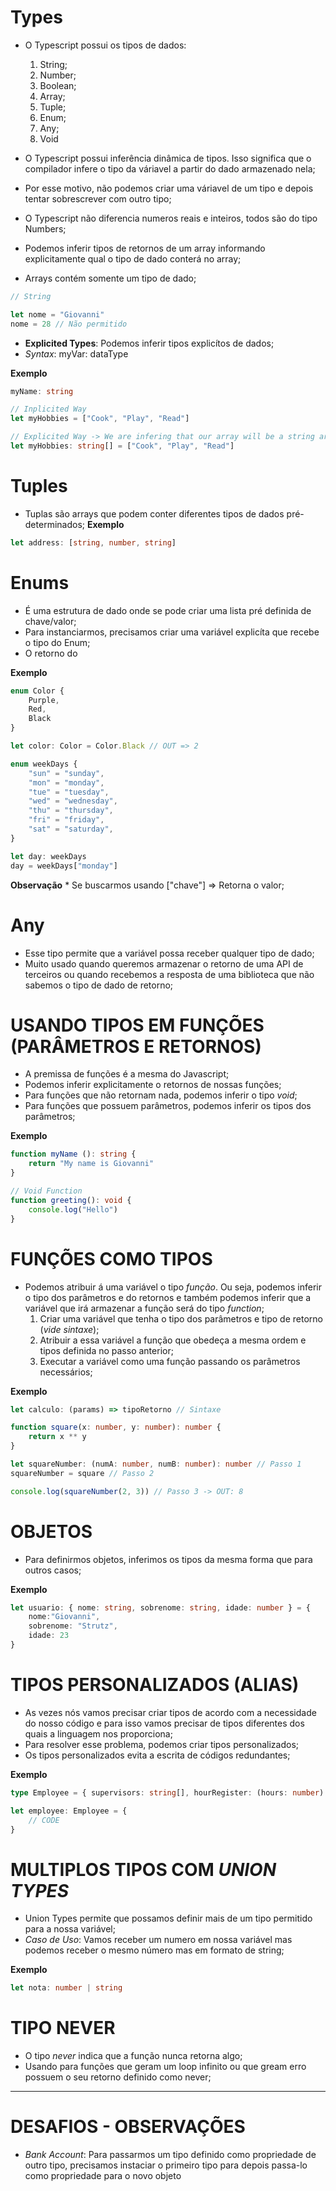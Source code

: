 # Types

* O Typescript possui os tipos de dados:
    1. String;
    2. Number;
    3. Boolean;
    4. Array;
    5. Tuple;
    6. Enum;
    7. Any;
    8. Void

* O Typescript possui inferência dinâmica de tipos. Isso significa que o compilador infere o tipo da váriavel a partir do dado armazenado nela;
* Por esse motivo, não podemos criar uma váriavel de um tipo e depois tentar sobrescrever com outro tipo;
* O Typescript não diferencia numeros reais e inteiros, todos são do tipo Numbers;
* Podemos inferir tipos de retornos de um array informando explicitamente qual o tipo de dado conterá no array;
* Arrays contém somente um tipo de dado;

```typescript
// String

let nome = "Giovanni"
nome = 28 // Não permitido
```

* **Explicited Types**: Podemos inferir tipos explicítos de dados;
* *Syntax*: myVar: dataType

**Exemplo**
```typescript
myName: string
```

```typescript
// Inplicited Way
let myHobbies = ["Cook", "Play", "Read"]

// Explicited Way -> We are infering that our array will be a string array
let myHobbies: string[] = ["Cook", "Play", "Read"]
```

# Tuples

* Tuplas são arrays que podem conter diferentes tipos de dados pré-determinados;
**Exemplo**

```typescript
let address: [string, number, string]
```

# Enums

* É uma estrutura de dado onde se pode criar uma lista pré definida de chave/valor;
* Para instanciarmos, precisamos criar uma variável explicíta que recebe o tipo do Enum;
* O retorno do 

**Exemplo**

```typescript
enum Color {
    Purple,
    Red,
    Black
}

let color: Color = Color.Black // OUT => 2

enum weekDays {
    "sun" = "sunday",
    "mon" = "monday",
    "tue" = "tuesday",
    "wed" = "wednesday",
    "thu" = "thursday",
    "fri" = "friday",
    "sat" = "saturday",
}

let day: weekDays
day = weekDays["monday"]
```

**Observação**
    * Se buscarmos usando ["chave"] => Retorna o valor;


# Any

* Esse tipo permite que a variável possa receber qualquer tipo de dado;
* Muito usado quando queremos armazenar o retorno de uma API de terceiros ou quando recebemos a resposta de uma biblioteca que não sabemos o tipo de dado de retorno;


# USANDO TIPOS EM FUNÇÕES (PARÂMETROS E RETORNOS)

* A premissa de funções é a mesma do Javascript;
* Podemos inferir explicitamente o retornos de nossas funções;
* Para funções que não retornam nada, podemos inferir o tipo *void*;
* Para funções que possuem parâmetros, podemos inferir os tipos dos parâmetros;

**Exemplo**

```typescript
function myName (): string {
    return "My name is Giovanni"
}

// Void Function
function greeting(): void {
    console.log("Hello")
}
```

# FUNÇÕES COMO TIPOS

* Podemos atribuir á uma variável o tipo *função*. Ou seja, podemos inferir o tipo dos parâmetros e do retornos e também podemos inferir que a variável que irá armazenar a função será do tipo *function*;
    1. Criar uma variável que tenha o tipo dos parâmetros e tipo de retorno (*vide sintaxe*);
    2. Atribuir a essa variável a função que obedeça a mesma ordem e tipos definida no passo anterior;
    3. Executar a variável como uma função passando os parâmetros necessários;

**Exemplo**

```typescript
let calculo: (params) => tipoRetorno // Sintaxe

function square(x: number, y: number): number {
    return x ** y
}

let squareNumber: (numA: number, numB: number): number // Passo 1
squareNumber = square // Passo 2

console.log(squareNumber(2, 3)) // Passo 3 -> OUT: 8
```

# OBJETOS

* Para definirmos objetos, inferimos os tipos da mesma forma que para outros casos;

**Exemplo**

```typescript
let usuario: { nome: string, sobrenome: string, idade: number } = {
    nome:"Giovanni",
    sobrenome: "Strutz",
    idade: 23
}
```


# TIPOS PERSONALIZADOS (ALIAS)

* As vezes nós vamos precisar criar tipos de acordo com a necessidade do nosso código e para isso vamos precisar de tipos diferentes dos quais a linguagem nos proporciona;
* Para resolver esse problema, podemos criar tipos personalizados;
* Os tipos personalizados evita a escrita de códigos redundantes;

**Exemplo**

```typescript
type Employee = { supervisors: string[], hourRegister: (hours: number) => string }

let employee: Employee = {
    // CODE
}
```


# MULTIPLOS TIPOS COM *UNION TYPES*

* Union Types permite que possamos definir mais de um tipo permitido para a nossa variável;
* *Caso de Uso*: Vamos receber um numero em nossa variável mas podemos receber o mesmo número mas em formato de string;

**Exemplo**

```typescript
let nota: number | string
```


# TIPO NEVER

* O tipo *never* indica que a função nunca retorna algo;
* Usando para funções que geram um loop infinito ou que gream erro possuem o seu retorno definido como never;

---------------------------------------------------------------------------------------
# DESAFIOS - OBSERVAÇÕES

* *Bank Account*: Para passarmos um tipo definido como propriedade de outro tipo, precisamos instaciar o primeiro tipo para depois passa-lo como propriedade para o novo objeto